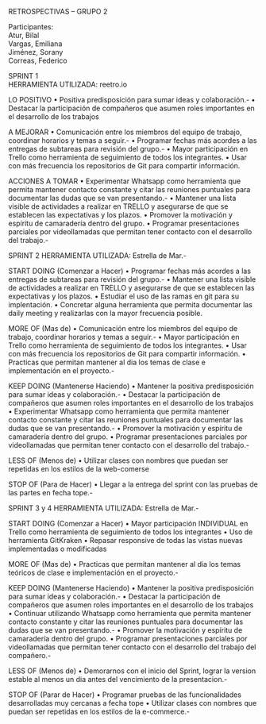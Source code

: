 ﻿RETROSPECTIVAS – GRUPO 2 

Participantes:  
Atur, Bilal  
Vargas, Emiliana  
Jiménez, Sorany  
Correas, Federico  

SPRINT 1  
HERRAMIENTA UTILIZADA:
reetro.io

LO POSITIVO
•	Positiva predisposición para sumar ideas y colaboración.-
•	Destacar la participación de compañeros que asumen roles importantes en el desarrollo de los trabajos

A MEJORAR
•	Comunicación entre los miembros del equipo de trabajo, coordinar horarios y temas a seguir.-
•	Programar fechas más acordes a las entregas de subtareas para revisión del grupo.-
•	Mayor participación en Trello como herramienta de seguimiento de todos los integrantes.
•	Usar con más frecuencia los repositorios de Git para compartir información.

ACCIONES A TOMAR
•	Experimentar Whatsapp como herramienta que permita mantener contacto constante y citar las reuniones puntuales para documentar las dudas que se van presentando.-
•	Mantener una lista visible de actividades a realizar en TRELLO y asegurarse de que se establecen las expectativas y los plazos.
•	Promover la motivación y espíritu de camaradería dentro del grupo.
•	Programar presentaciones parciales por videollamadas que permitan tener contacto con el desarrollo del trabajo.-

SPRINT 2
HERRAMIENTA UTILIZADA:
Estrella de Mar.-

START DOING (Comenzar a Hacer)
•	Programar fechas más acordes a las entregas de subtareas para revisión del grupo.-
•	Mantener una lista visible de actividades a realizar en TRELLO y asegurarse de que se establecen las expectativas y los plazos.
•	Estudiar el uso de las ramas en git para su implentación.
•	Concretar alguna herramienta que permita documentar las daily meeting y realizarlas con la mayor frecuencia posible.

MORE OF (Mas de)
•	Comunicación entre los miembros del equipo de trabajo, coordinar horarios y temas a seguir.-
•	Mayor participación en Trello como herramienta de seguimiento de todos los integrantes.
•	Usar con más frecuencia los repositorios de Git para compartir información.
•	Practicas que permitan mantener al dia los temas de clase e implementación en el proyecto.-

KEEP DOING (Mantenerse Haciendo)
•	Mantener la positiva predisposición para sumar ideas y colaboración.-
•	Destacar la participación de compañeros que asumen roles importantes en el desarrollo de los trabajos
•	Experimentar Whatsapp como herramienta que permita mantener contacto constante y citar las reuniones puntuales para documentar las dudas que se van presentando.-
•	Promover la motivación y espíritu de camaradería dentro del grupo.
•	Programar presentaciones parciales por videollamadas que permitan tener contacto con el desarrollo del trabajo.-

LESS OF (Menos de)
•	Utilizar clases con nombres que puedan ser repetidas en los estilos de la web-comerse

STOP OF (Para de Hacer)
•	Llegar a la entrega del sprint con las pruebas de las partes en fecha tope.-


SPRINT 3 y 4
HERRAMIENTA UTILIZADA:
Estrella de Mar.-

START DOING (Comenzar a Hacer)
•	Mayor participación INDIVIDUAL en Trello como herramienta de seguimiento de todos los integrantes
•	Uso de herramienta GitKraken
•	Repasar responsive de todas las vistas nuevas implementadas o modificadas

MORE OF (Mas de)
•	Practicas que permitan mantener al dia los temas teóricos de clase e implementación en el proyecto.-

KEEP DOING (Mantenerse Haciendo)
•	Mantener la positiva predisposición para sumar ideas y colaboración.-
•	Destacar la participación de compañeros que asumen roles importantes en el desarrollo de los trabajos
•	Continuar utilizando Whatsapp como herramienta que permita mantener contacto constante y citar las reuniones puntuales para documentar las dudas que se van presentando.-
•	Promover la motivación y espíritu de camaradería dentro del grupo.
•	Programar presentaciones parciales por videollamadas que permitan tener contacto con el desarrollo del trabajo del compañero.-

LESS OF (Menos de)
•	Demorarnos con el inicio del Sprint, lograr la version estable al menos un dia antes del vencimiento de la presentacion.-

STOP OF (Parar de Hacer)
•	Programar pruebas de las funcionalidades desarrolladas muy cercanas a fecha tope
•	Utilizar clases con nombres que puedan ser repetidas en los estilos de la e-commerce.-




